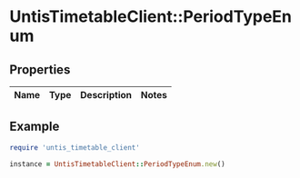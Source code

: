 # UntisTimetableClient::PeriodTypeEnum

## Properties

| Name | Type | Description | Notes |
| ---- | ---- | ----------- | ----- |

## Example

```ruby
require 'untis_timetable_client'

instance = UntisTimetableClient::PeriodTypeEnum.new()
```

